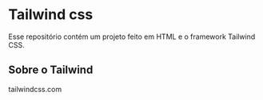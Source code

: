 # Tailwind css

Esse repositório contém um projeto feito em HTML e o framework Tailwind CSS.

## Sobre o Tailwind

tailwindcss.com
